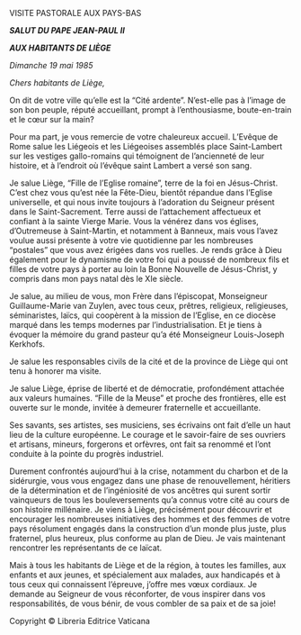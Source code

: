 VISITE PASTORALE AUX PAYS-BAS

***SALUT DU PAPE JEAN-PAUL II***

***AUX HABITANTS DE LIÈGE***

*Dimanche 19 mai 1985*

*Chers habitants de Liège,*

On dit de votre ville qu’elle est la “Cité ardente”. N’est-elle pas à l’image de son bon peuple, réputé accueillant, prompt à l’enthousiasme, boute-en-train et le cœur sur la main?

Pour ma part, je vous remercie de votre chaleureux accueil. L’Evêque de Rome salue les Liégeois et les Liégeoises assemblés place Saint-Lambert sur les vestiges gallo-romains qui témoignent de l’ancienneté de leur histoire, et à l’endroit où l’évêque saint Lambert a versé son sang.

Je salue Liège, “Fille de l’Eglise romaine”, terre de la foi en Jésus-Christ. C’est chez vous qu’est née la Fête-Dieu, bientôt répandue dans l’Eglise universelle, et qui nous invite toujours à l’adoration du Seigneur présent dans le Saint-Sacrement. Terre aussi de l’attachement affectueux et confiant à la sainte Vierge Marie. Vous la vénérez dans vos églises, d’Outremeuse à Saint-Martin, et notamment à Banneux, mais vous l’avez voulue aussi présente à votre vie quotidienne par les nombreuses “postales” que vous avez érigées dans vos ruelles. Je rends grâce à Dieu également pour le dynamisme de votre foi qui a poussé de nombreux fils et filles de votre pays à porter au loin la Bonne Nouvelle de Jésus-Christ, y compris dans mon pays natal dès le XIe siècle.

Je salue, au milieu de vous, mon Frère dans l’épiscopat, Monseigneur Guillaume-Marie van Zuylen, avec tous ceux, prêtres, religieux, religieuses, séminaristes, laïcs, qui coopèrent à la mission de l’Eglise, en ce diocèse marqué dans les temps modernes par l’industrialisation. Et je tiens à évoquer la mémoire du grand pasteur qu’a été Monseigneur Louis-Joseph Kerkhofs.

Je salue les responsables civils de la cité et de la province de Liège qui ont tenu à honorer ma visite.

Je salue Liège, éprise de liberté et de démocratie, profondément attachée aux valeurs humaines. “Fille de la Meuse” et proche des frontières, elle est ouverte sur le monde, invitée à demeurer fraternelle et accueillante.

Ses savants, ses artistes, ses musiciens, ses écrivains ont fait d’elle un haut lieu de la culture européenne. Le courage et le savoir-faire de ses ouvriers et artisans, mineurs, forgerons et orfèvres, ont fait sa renommé et l’ont conduite à la pointe du progrès industriel.

Durement confrontés aujourd’hui à la crise, notamment du charbon et de la sidérurgie, vous vous engagez dans une phase de renouvellement, héritiers de la détermination et de l’ingéniosité de vos ancêtres qui surent sortir vainqueurs de tous les bouleversements qu’a connus votre cité au cours de son histoire millénaire. Je viens à Liège, précisément pour découvrir et encourager les nombreuses initiatives des hommes et des femmes de votre pays résolument engagés dans la construction d’un monde plus juste, plus fraternel, plus heureux, plus conforme au plan de Dieu. Je vais maintenant rencontrer les représentants de ce laïcat.

Mais à tous les habitants de Liège et de la région, à toutes les familles, aux enfants et aux jeunes, et spécialement aux malades, aux handicapés et à tous ceux qui connaissent l’épreuve, j’offre mes vœux cordiaux. Je demande au Seigneur de vous réconforter, de vous inspirer dans vos responsabilités, de vous bénir, de vous combler de sa paix et de sa joie!

Copyright © Libreria Editrice Vaticana